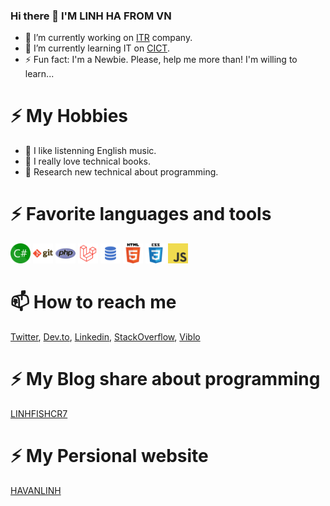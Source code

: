 ### Hi there 👋 I'M LINH HA FROM VN

<!--
**linhfishCR7/linhfishCR7** is a ✨ _special_ ✨ repository because its `README.md` (this file) appears on your GitHub profile.

Here are some ideas to get you started:

- 🔭 I’m currently working on 
- 🌱 I’m currently learning ...
- 👯 I’m looking to collaborate on ...
- 🤔 I’m looking for help with ...
- 💬 Ask me about ...
- 📫 How to reach me: ...
- 😄 Pronouns: ...
- ⚡ Fun fact: ...
-->
- 🔭 I’m currently working on [ITR](http://www.itr.com.vn/) company.
- 🌱 I’m currently learning IT on [CICT](http://www.cit.ctu.edu.vn/).
- ⚡ Fun fact: I'm a Newbie. Please, help me more than! I'm willing to learn...

# ⚡ My Hobbies
- :musical_note: I like listenning English music.
- :book: I really love technical books.
- :mag_right: Research new technical about programming.

# ⚡ Favorite languages and tools
<code><img height="32" src="https://raw.githubusercontent.com/github/explore/80688e429a7d4ef2fca1e82350fe8e3517d3494d/topics/csharp/csharp.png"></code>
<code><img height="32" src="https://raw.githubusercontent.com/github/explore/80688e429a7d4ef2fca1e82350fe8e3517d3494d/topics/git/git.png"></code>
<code><img height="32" src="https://raw.githubusercontent.com/github/explore/80688e429a7d4ef2fca1e82350fe8e3517d3494d/topics/php/php.png"></code>
<code><img height="32" src="https://raw.githubusercontent.com/github/explore/80688e429a7d4ef2fca1e82350fe8e3517d3494d/topics/laravel/laravel.png"></code>
<code><img height="32" src="https://raw.githubusercontent.com/github/explore/80688e429a7d4ef2fca1e82350fe8e3517d3494d/topics/sql/sql.png"></code>
<code><img height="32" src="https://raw.githubusercontent.com/github/explore/80688e429a7d4ef2fca1e82350fe8e3517d3494d/topics/html/html.png"></code>
<code><img height="32" src="https://raw.githubusercontent.com/github/explore/80688e429a7d4ef2fca1e82350fe8e3517d3494d/topics/css/css.png"></code>
<code><img height="32" src="https://raw.githubusercontent.com/github/explore/80688e429a7d4ef2fca1e82350fe8e3517d3494d/topics/javascript/javascript.png"></code>

# 📫 How to reach me
[Twitter](https://twitter.com/LINHFISH6), [Dev.to](https://dev.to/linhfishcr7), [Linkedin](https://www.linkedin.com/in/linh-ha-185741215), [StackOverflow](https://stackoverflow.com/users/13021594/van-linh-ha), [Viblo](https://viblo.asia/u/linhfishCR7)

# ⚡ My Blog share about programming
[LINHFISHCR7](https://linhfishcr7.wordpress.com/)

# ⚡ My Persional website
[HAVANLINH](https://havanlinh.tech/)
